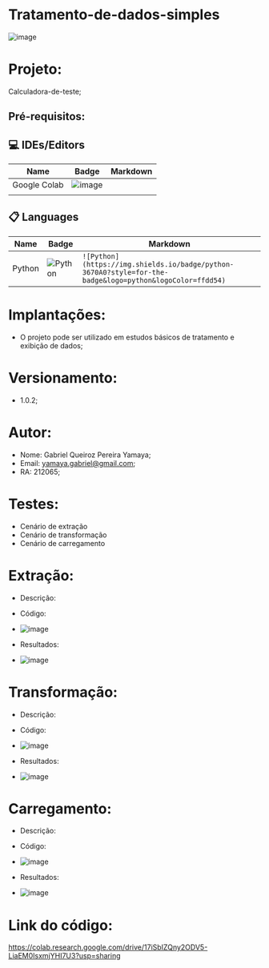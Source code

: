 # Tratamento-de-dados-simples

![image](https://github.com/GabrielYamaya/Calculadora-de-teste/assets/117553594/6d767b54-5c8c-4638-b2d1-ae1f43ff1e22)

# Projeto: 

Calculadora-de-teste;

## Pré-requisitos:
## 💻 IDEs/Editors

| Name               | Badge                                                                                                                                             | Markdown                                                                                                                                            |
| ------------------ | ------------------------------------------------------------------------------------------------------------------------------------------------- | --------------------------------------------------------------------------------------------------------------------------------------------------- |
| Google Colab            | ![image](https://github.com/GabrielYamaya/Tratamento-de-dados-simples/assets/117553594/43a11daa-248e-4ccb-b7cc-f2cd8a9b0da0)
                                      |                                 |

## 📋 Languages

| Name             | Badge                                                                                                                                        | Markdown                                                                                                                                         |
| -------------    | --------------------------------------------------------------------------------------------------------------------------------             | ------------------------------------------------------------------------------------------------------------------------------------------------ |
| Python             | ![Python](https://img.shields.io/badge/python-3670A0?style=for-the-badge&logo=python&logoColor=ffdd54)                                       | `![Python](https://img.shields.io/badge/python-3670A0?style=for-the-badge&logo=python&logoColor=ffdd54)`                                         |


# Implantações:
 - O projeto pode ser utilizado em estudos básicos de tratamento e exibição de dados;

# Versionamento:
 - 1.0.2;

# Autor:
 - Nome: Gabriel Queiroz Pereira Yamaya;
 - Email: yamaya.gabriel@gmail.com;
 - RA: 212065;

# Testes:
 - Cenário de extração
 - Cenário de transformação
 - Cenário de carregamento


# Extração:
 - Descrição:
 - Código:
 - ![image](https://github.com/GabrielYamaya/Tratamento-de-dados-simples/assets/117553594/081c58e2-51df-4ba0-90fe-e41195936f1c)

 - Resultados:
 - ![image](https://github.com/GabrielYamaya/Tratamento-de-dados-simples/assets/117553594/16b2b43c-4343-434f-ba5e-451496ee5589)


# Transformação:
 - Descrição:
   
 - Código:
 - ![image](https://github.com/GabrielYamaya/Tratamento-de-dados-simples/assets/117553594/24771788-16cd-4b27-bd35-8a5b9f89a0ee)

 - Resultados:
 - ![image](https://github.com/GabrielYamaya/Tratamento-de-dados-simples/assets/117553594/212552d5-1603-4057-91c8-c732cce41c39)


# Carregamento:
 - Descrição:
 - Código:
 - ![image](https://github.com/GabrielYamaya/Tratamento-de-dados-simples/assets/117553594/7d3eef18-1692-4011-a91b-df2e6d23ce53)

 - Resultados:
 - ![image](https://github.com/GabrielYamaya/Tratamento-de-dados-simples/assets/117553594/de7d6890-ec55-4923-9dad-afdd2a2d1bc4)

# Link do código:
https://colab.research.google.com/drive/17iSbIZQny2ODV5-LiaEM0IsxmjYHI7U3?usp=sharing

